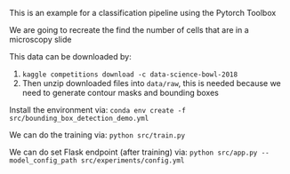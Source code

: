 This is an example for a classification pipeline using the Pytorch Toolbox

We are going to recreate the find the number of cells that are in a microscopy slide

This data can be downloaded by:
1. `kaggle competitions download -c data-science-bowl-2018`
2. Then unzip downloaded files into `data/raw`, this is needed because we need to generate contour masks and bounding boxes

Install the environment via:
`conda env create -f src/bounding_box_detection_demo.yml`

We can do the training via:
`python src/train.py`

We can do set Flask endpoint (after training) via:
`python src/app.py --model_config_path src/experiments/config.yml`
